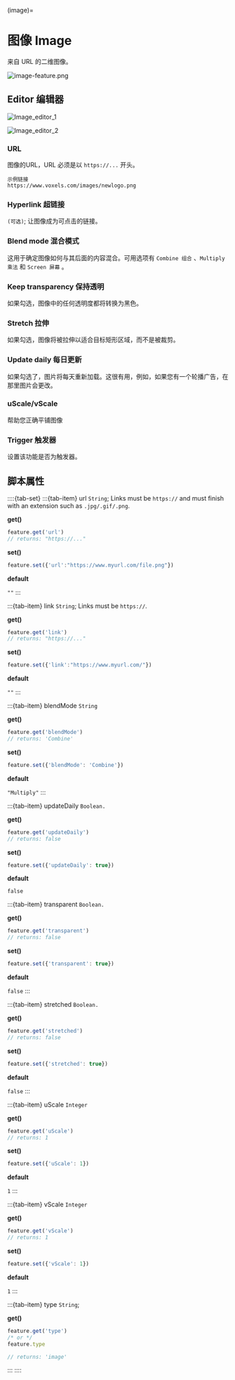 (image)=
# 图像 Image

来自 URL 的二维图像。

![image-feature.png](https://wiki.cryptovoxels.com/image-feature.png)

## Editor 编辑器

![Image_editor_1](../../_static/img/Features/Image_editor_1.png)

![Image_editor_2](../../_static/img/Features/Image_editor_2.png)

### URL

图像的URL，URL 必须是以 `https://...` 开头。

```{note}
示例链接
https://www.voxels.com/images/newlogo.png
```

### Hyperlink 超链接

`(可选)`; 让图像成为可点击的链接。

### Blend mode 混合模式

这用于确定图像如何与其后面的内容混合。可用选项有 `Combine 组合` 、`Multiply 乘法` 和 `Screen 屏幕` 。

### Keep transparency 保持透明

如果勾选，图像中的任何透明度都将转换为黑色。

### Stretch 拉伸

如果勾选，图像将被拉伸以适合目标矩形区域，而不是被裁剪。

### Update daily 每日更新

如果勾选了，图片将每天重新加载。这很有用，例如，如果您有一个轮播广告，在那里图片会更改。

### uScale/vScale

帮助您正确平铺图像

### Trigger 触发器

设置该功能是否为触发器。

## 脚本属性

::::{tab-set}
:::{tab-item} url
`String`; Links must be `https://` and must finish with an extension such as `.jpg/.gif/.png`.

**get()**

```js
feature.get('url')
// returns: "https://..."
```

**set()**

```js
feature.set({'url':"https://www.myurl.com/file.png"})
```

**default**

`""`
:::

:::{tab-item} link
`String`; Links must be `https://`.

**get()**

```js
feature.get('link')
// returns: "https://..."
```

**set()**

```js
feature.set({'link':"https://www.myurl.com/"})
```

**default**

`""`
:::


:::{tab-item} blendMode
`String`

**get()**

```js
feature.get('blendMode')
// returns: 'Combine'
```

**set()**

```js
feature.set({'blendMode': 'Combine'})
```

**default**

`"Multiply"`
:::

:::{tab-item} updateDaily
`Boolean.`

**get()**

```js
feature.get('updateDaily')
// returns: false
```

**set()**

```js
feature.set({'updateDaily': true})
```

**default**

`false`

:::{tab-item} transparent
`Boolean.`

**get()**

```js
feature.get('transparent')
// returns: false
```

**set()**

```js
feature.set({'transparent': true})
```

**default**

`false`
:::

:::{tab-item} stretched
`Boolean.`

**get()**

```js
feature.get('stretched')
// returns: false
```

**set()**

```js
feature.set({'stretched': true})
```

**default**

`false`
:::


:::{tab-item} uScale
`Integer`

**get()**

```js
feature.get('uScale')
// returns: 1
```

**set()**

```js
feature.set({'uScale': 1})
```

**default**

`1`
:::

:::{tab-item} vScale
`Integer`

**get()**

```js
feature.get('vScale')
// returns: 1
```

**set()**

```js
feature.set({'vScale': 1})
```

**default**

`1`
:::

:::{tab-item} type
`String`;

**get()**

```js
feature.get('type')
/* or */
feature.type

// returns: 'image'
```
:::
::::

